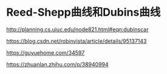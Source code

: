 # Reed-Shepp曲线和Dubins曲线

http://planning.cs.uiuc.edu/node821.html#eqn:dubinscar

https://blog.csdn.net/robinvista/article/details/95137143

https://guyuehome.com/34597

https://zhuanlan.zhihu.com/p/38940994